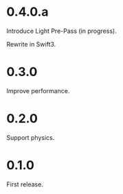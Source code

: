 # 0.4.0.a
Introduce Light Pre-Pass (in progress).

Rewrite in Swift3.

# 0.3.0
Improve performance.

# 0.2.0
Support physics.

# 0.1.0
First release.

